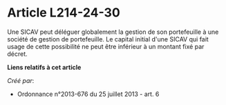 # Article L214-24-30

Une SICAV peut déléguer globalement la gestion de son portefeuille à une société de gestion de portefeuille. Le capital
initial d'une SICAV qui fait usage de cette possibilité ne peut être inférieur à un montant fixé par décret.

**Liens relatifs à cet article**

_Créé par_:

  - Ordonnance n°2013-676 du 25 juillet 2013 - art. 6
